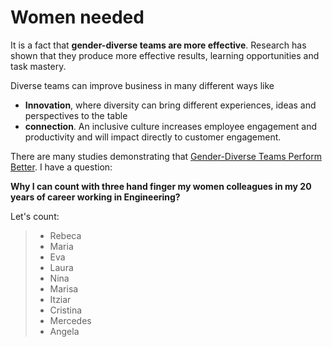 # Women needed

It is a fact that **gender-diverse teams are more effective**. Research has shown that they produce more effective results, learning opportunities and task mastery.

Diverse teams can improve business in many different ways like

* **Innovation**, where diversity can bring different experiences, ideas and perspectives to the table
* **connection**.  An inclusive culture increases employee engagement and productivity and will impact directly to customer engagement.

There are many studies demonstrating that [Gender-Diverse Teams Perform Better](https://insight.kellogg.northwestern.edu/article/gender-diversity-successful-teams). I have a question:

**Why I can count with three hand finger my women colleagues in my 20 years of career working in Engineering?**

Let's count:

> * Rebeca
> * Maria
> * Eva
> * Laura
> * Nina
> * Marisa
> * Itziar
> * Cristina
> * Mercedes
> * Angela
